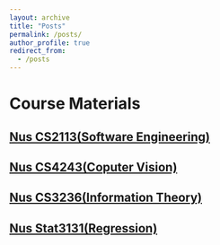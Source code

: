 ```yaml
---
layout: archive
title: "Posts"
permalink: /posts/
author_profile: true
redirect_from:
  - /posts
---
```


# Course Materials    

## [Nus CS2113(Software Engineering)](https://yzhanglp.com/ip/)<b/>

## [Nus CS4243(Coputer Vision)](https://github.com/yzhanglp/NUS_CS4243)<b/>

## [Nus CS3236(Information Theory)](https://github.com/yzhanglp/NUS_CS3236)<b/>

## [Nus Stat3131(Regression)](https://github.com/yzhanglp/NUS_ST3131)<b/>

